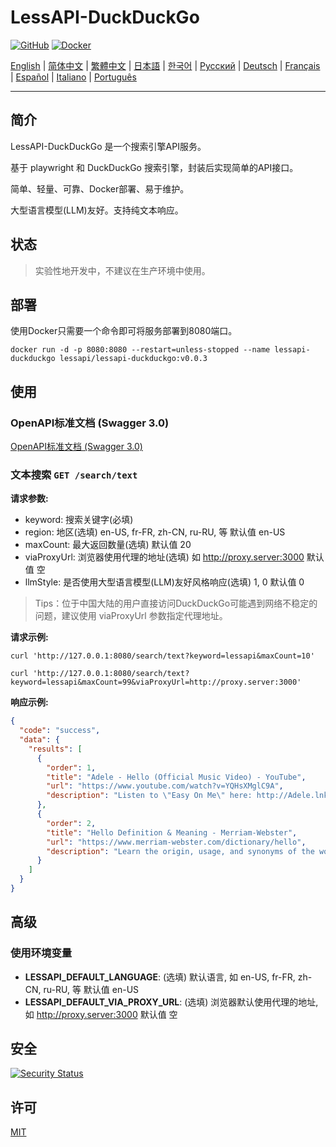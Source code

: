 # LessAPI-DuckDuckGo

[![GitHub](https://img.shields.io/github/license/lessapi-dev/lessapi-duckduckgo?style=for-the-badge)](https://github.com/lessapi-dev/lessapi-duckduckgo)
[![Docker](https://img.shields.io/docker/pulls/lessapi/lessapi-duckduckgo?style=for-the-badge)](https://hub.docker.com/r/lessapi/lessapi-duckduckgo)

[English](./../../README.md) |
[简体中文](./../zhs/README.md) |
[繁體中文](./../zht/README.md) |
[日本語](./../ja/README.md) |
[한국어](./../ko/README.md) |
[Русский](./../ru/README.md) |
[Deutsch](./../de/README.md) |
[Français](./../fr/README.md) |
[Español](./../es/README.md) |
[Italiano](./../it/README.md) |
[Português](./../pt/README.md)


---

## 简介

LessAPI-DuckDuckGo 是一个搜索引擎API服务。

基于 playwright 和 DuckDuckGo 搜索引擎，封装后实现简单的API接口。

简单、轻量、可靠、Docker部署、易于维护。

大型语言模型(LLM)友好。支持纯文本响应。

## 状态

> 实验性地开发中，不建议在生产环境中使用。

## 部署

使用Docker只需要一个命令即可将服务部署到8080端口。

```shell
docker run -d -p 8080:8080 --restart=unless-stopped --name lessapi-duckduckgo lessapi/lessapi-duckduckgo:v0.0.3
```

## 使用

### OpenAPI标准文档 (Swagger 3.0)

[OpenAPI标准文档 (Swagger 3.0)](../../resource/openapi.json)

### 文本搜索 `GET /search/text`

**请求参数:**

- keyword: 搜索关键字(必填)
- region: 地区(选填)  en-US, fr-FR, zh-CN, ru-RU, 等 默认值 en-US
- maxCount: 最大返回数量(选填)  默认值 20
- viaProxyUrl: 浏览器使用代理的地址(选填) 如 http://proxy.server:3000  默认值 空
- llmStyle: 是否使用大型语言模型(LLM)友好风格响应(选填)  1, 0 默认值 0

> Tips：位于中国大陆的用户直接访问DuckDuckGo可能遇到网络不稳定的问题，建议使用 viaProxyUrl 参数指定代理地址。

**请求示例:**

```shell
curl 'http://127.0.0.1:8080/search/text?keyword=lessapi&maxCount=10'
```

```shell
curl 'http://127.0.0.1:8080/search/text?keyword=lessapi&maxCount=99&viaProxyUrl=http://proxy.server:3000'
```

**响应示例:**

```json
{
  "code": "success",
  "data": {
    "results": [
      {
        "order": 1,
        "title": "Adele - Hello (Official Music Video) - YouTube",
        "url": "https://www.youtube.com/watch?v=YQHsXMglC9A",
        "description": "Listen to \"Easy On Me\" here: http://Adele.lnk.to/EOMPre-order Adele's new album \"30\" before its release on November 19: https://www.adele.comShop the \"Adele..."
      },
      {
        "order": 2,
        "title": "Hello Definition & Meaning - Merriam-Webster",
        "url": "https://www.merriam-webster.com/dictionary/hello",
        "description": "Learn the origin, usage, and synonyms of the word hello, an expression or gesture of greeting. See examples of hello in sentences and related words from the dictionary."
      }
    ]
  }
}

```

## 高级

### 使用环境变量

- **LESSAPI_DEFAULT_LANGUAGE**: (选填) 默认语言, 如 en-US, fr-FR, zh-CN, ru-RU, 等 默认值 en-US
- **LESSAPI_DEFAULT_VIA_PROXY_URL**: (选填) 浏览器默认使用代理的地址, 如 http://proxy.server:3000 默认值 空

## 安全

[![Security Status](https://www.murphysec.com/platform3/v31/badge/1779906127272730624.svg)](https://www.murphysec.com/console/report/1778449242088529920/1779906127272730624)

## 许可

[MIT](./../../LICENSE)
